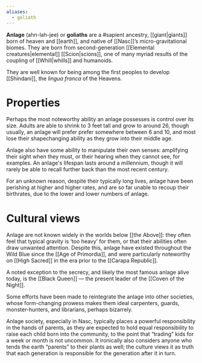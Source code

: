 ```yaml
---
aliases:
  - goliath
---
```


**Anlage** (ahn-lah-jee) or **goliaths** are a #sapient ancestry, [[giant|giants]] born of heaven and [[earth]], and native of [[Nasc]]’s micro-gravitational biomes. They are born from second-generation [[Elemental creatures|elemental]] [[Scion|scions]], one of many myriad results of the coupling of [[Whill|whills]] and humanoids.

They are well known for being among the first peoples to develop [[Shindani]], the *lingua franca* of the Heavens.

# Properties
Perhaps the most noteworthy ability an anlage possesses is control over its size. Adults are able to shrink to 3 feet tall and grow to around 26, though usually, an anlage will prefer prefer somewhere between 6 and 10, and most lose their shapechanging ability as they grow into their middle age. 

Anlage also have some ability to manipulate their own senses: amplifying their sight when they must, or their hearing when they cannot see, for examples. An anlage's lifespan lasts around a millennium, though it will rarely be able to recall further back than the most recent century. 

For an unknown reason, despite their typically long lives, anlage have been perishing at higher and higher rates, and are so far unable to recoup their birthrates, due to the lower and lower numbers of anlage.

# Cultural views

Anlage are not known widely in the worlds below [[the Above]]: they often feel that typical gravity is ‘too heavy’ for them, or that their abilities often draw unwanted attention. Despite this, anlage have existed throughout the Wild Blue since the [[Age of Primordia]], and were particularly noteworthy on [[High Sacred]] in the era prior to the [[Carapa Republic]].

A noted exception to the secrecy, and likely the most famous anlage alive today, is the [[Black Queen]] — the present leader of the [[Coven of the Night]].

Some efforts have been made to reintegrate the anlage into other societies, whose form-changing prowess makes them ideal carpenters, guards, monster-hunters, and librarians, perhaps bizarrely.

Anlage society, especially in Nasc, typically places a powerful responsibility in the hands of parents, as they are expected to hold equal responsibility to raise each child born into the community, to the point that “trading” kids for a week or month is not uncommon. It ironically also considers anyone who tends the earth “parents” to their plants as well; the culture views it as truth that each generation is responsible for the generation after it in turn. 



